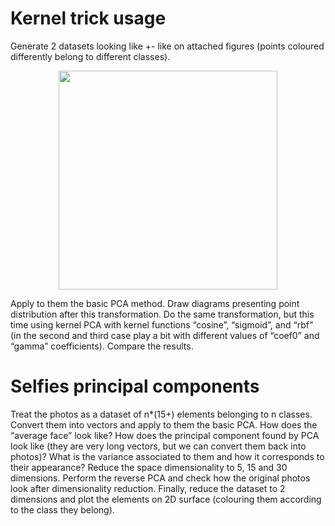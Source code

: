 # Kernel trick usage
Generate 2 datasets looking like +- like on attached figures (points coloured differently belong to different classes). 
<p align="center">
  <img src="PCA#1.png" width="350"/>
</p>
Apply to them the basic PCA method. Draw diagrams presenting point distribution after this transformation. 
Do the same transformation, but this time using kernel PCA with kernel functions “cosine”, “sigmoid”, and “rbf” 
(in the second and third case play a bit with different values of “coef0” and “gamma” coefficients). Compare the results. 

# Selfies principal components
Treat the photos as a dataset of n*(15+) elements belonging to n classes. Convert them into vectors and apply to them the basic PCA. 
How does the “average face” look like? How does the principal component found by PCA look like (they are very long vectors, 
but we can convert them back into photos)? What is the variance associated to them and how it corresponds to their appearance? 
Reduce the space dimensionality to 5, 15 and 30 dimensions. 
Perform the reverse PCA and check how the original photos look after dimensionality reduction. Finally, 
reduce the dataset to 2 dimensions and plot the elements on 2D surface (colouring them according to the class they belong).
